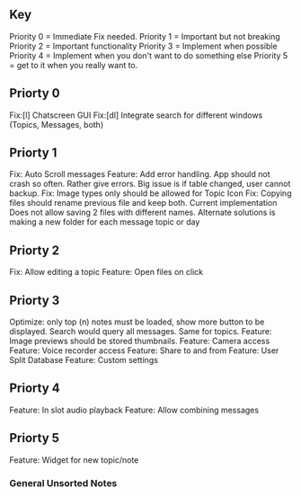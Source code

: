 ## Key
Priority 0 = Immediate Fix needed.
Priority 1 = Important but not breaking
Priority 2 = Important functionality
Priority 3 = Implement when possible
Priority 4 = Implement when you don't want to do something else
Priority 5 = get to it when you really want to.


## Priorty 0
Fix:[l] Chatscreen GUI 
Fix:[dl] Integrate search for different windows (Topics, Messages, both)

## Priorty 1
Fix: Auto Scroll messages
Feature: Add error handling. App should not crash so often. Rather give errors. Big issue is if table changed, user cannot backup.
Fix: Image types only should be allowed for Topic Icon
Fix: Copying files should rename previous file and keep both. Current implementation Does not allow saving 2 files with different names. Alternate solutions is making a new folder for each message topic or day

## Priorty 2
Fix: Allow editing a topic
Feature: Open files on click

## Priorty 3
Optimize: only top (n) notes must be loaded, show more button to be displayed. Search would query all messages. Same for topics.
Feature: Image previews should be stored thumbnails.
Feature: Camera access
Feature: Voice recorder access
Feature: Share to and from
Feature: User Split Database
Feature: Custom settings

## Priorty 4
Feature: In slot audio playback
Feature: Allow combining messages

## Priorty 5
Feature: Widget for new topic/note

### General Unsorted Notes